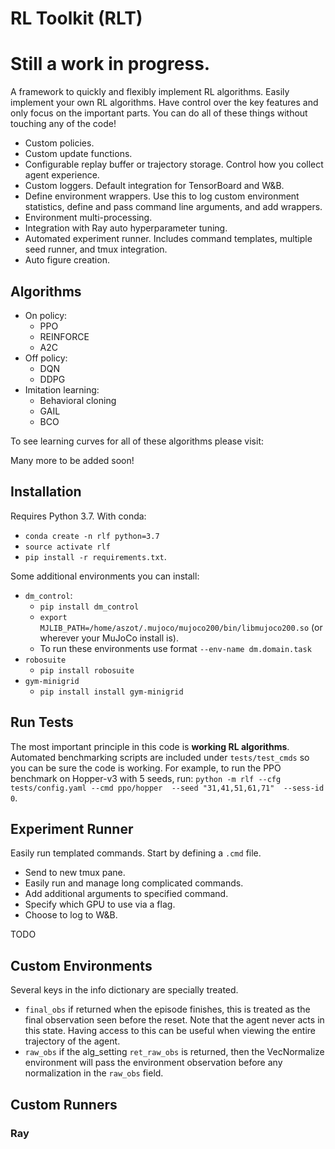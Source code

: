 # RL Toolkit (RLT)

# Still a work in progress.

A framework to quickly and flexibly implement RL algorithms. Easily implement
your own RL algorithms. Have control over the key features and only focus on
the important parts. You can do all of these things without touching any of the code!
- Custom policies. 
- Custom update functions.
- Configurable replay buffer or trajectory storage. Control how you collect
  agent experience. 
- Custom loggers. Default integration for TensorBoard and W&B.
- Define environment wrappers. Use this to log custom environment statistics,
  define and pass command line arguments, and add wrappers. 
- Environment multi-processing.
- Integration with Ray auto hyperparameter tuning. 
- Automated experiment runner. Includes command templates, multiple seed
  runner, and tmux integration. 
- Auto figure creation.

## Algorithms
- On policy:
  - PPO
  - REINFORCE
  - A2C 
- Off policy:
  - DQN
  - DDPG
- Imitation learning:
  - Behavioral cloning
  - GAIL
  - BCO

To see learning curves for all of these algorithms please visit: 

Many more to be added soon! 

## Installation
Requires Python 3.7. With conda: 

- `conda create -n rlf python=3.7`
- `source activate rlf`
- `pip install -r requirements.txt`.

Some additional environments you can install:
- `dm_control`: 
  - `pip install dm_control` 
  - `export MJLIB_PATH=/home/aszot/.mujoco/mujoco200/bin/libmujoco200.so` (or
    wherever your MuJoCo install is).
  - To run these environments use format `--env-name dm.domain.task`
- `robosuite`
  - `pip install robosuite`
- `gym-minigrid`
  - `pip install install gym-minigrid`

## Run Tests
The most important principle in this code is **working RL algorithms**.
Automated benchmarking scripts are included under `tests/test_cmds` so you can
be sure the code is working. For example, to run the PPO benchmark on Hopper-v3
with 5 seeds, run: `python -m rlf --cfg tests/config.yaml --cmd ppo/hopper  --seed
"31,41,51,61,71"  --sess-id 0`.

## Experiment Runner
Easily run templated commands. Start by defining a `.cmd` file. 
- Send to new tmux pane. 
- Easily run and manage long complicated commands. 
- Add additional arguments to specified command. 
- Specify which GPU to use via a flag. 
- Choose to log to W&B. 

TODO

## Custom Environments
Several keys in the info dictionary are specially treated. 
* `final_obs` if returned when the episode finishes, this is treated as the
  final observation seen before the reset. Note that the agent never acts in
  this state. Having access to this can be useful when viewing the entire
  trajectory of the agent. 
* `raw_obs` if the alg_setting `ret_raw_obs` is returned, then the VecNormalize
  environment will pass the environment observation before any normalization in
  the `raw_obs` field. 

## Custom Runners
### Ray


